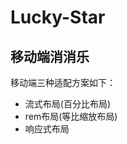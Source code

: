 # Lucky-Star

## 移动端消消乐

移动端三种适配方案如下：
<ul>
  <li>流式布局(百分比布局)</li>
  <li>rem布局(等比缩放布局)</li>
  <li>响应式布局</li>
</ul>
